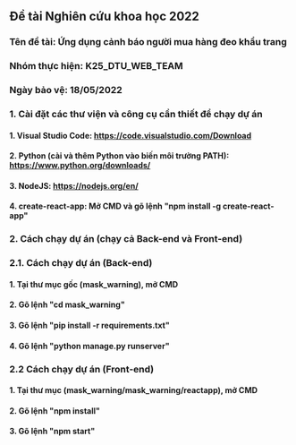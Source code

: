 ## Đề tài Nghiên cứu khoa học 2022

### Tên đề tài: Ứng dụng cảnh báo người mua hàng đeo khẩu trang

### Nhóm thực hiện: K25_DTU_WEB_TEAM

### Ngày bảo vệ: 18/05/2022

### 1. Cài đặt các thư viện và công cụ cần thiết để chạy dự án

#### 1. Visual Studio Code: https://code.visualstudio.com/Download

#### 2. Python (cài và thêm Python vào biến môi trường PATH): https://www.python.org/downloads/

#### 3. NodeJS: https://nodejs.org/en/

#### 4. create-react-app: Mở CMD và gõ lệnh "npm install -g create-react-app"

### 2. Cách chạy dự án (chạy cả Back-end và Front-end)

### 2.1. Cách chạy dự án (Back-end)

#### 1. Tại thư mục gốc (mask_warning), mở CMD

#### 2. Gõ lệnh "cd mask_warning"

#### 3. Gõ lệnh "pip install -r requirements.txt"

#### 4. Gõ lệnh "python manage.py runserver"

### 2.2 Cách chạy dự án (Front-end)

#### 1. Tại thư mục (mask_warning/mask_warning/reactapp), mở CMD

#### 2. Gõ lệnh "npm install"

#### 3. Gõ lệnh "npm start"
